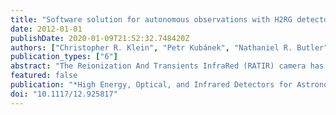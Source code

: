 ```yaml
---
title: "Software solution for autonomous observations with H2RG detectors and SIDECAR ASICs for the RATIR camera"
date: 2012-01-01
publishDate: 2020-01-09T21:52:32.748420Z
authors: ["Christopher R. Klein", "Petr Kubánek", "Nathaniel R. Butler", "Ori D. Fox", "Alexander S. Kutyrev", "David A. Rapchun", "Joshua S. Bloom", "Alejandro Farah", "Neil Gehrels", "Leonid Georgiev", "J. Jesús González", "William H. Lee", "Gennadiy N. Lotkin", "Samuel H. Moseley", "J. Xavier Prochaska", "Enrico Ramirez-Ruiz", "Michael G. Richer", "Frederick D. Robinson", "Carlos Román-Zúñiga", "Mathew V. Samuel", "Leroy M. Sparr", "Corey Tucker", "Alan M. Watson"]
publication_types: ["6"]
abstract: "The Reionization And Transients InfraRed (RATIR) camera has been built for rapid Gamma-Ray Burst (GRB) followup and will provide quasi- simultaneous imaging in ugriZY JH. The optical component uses two 2048 × 2048 pixel Finger Lakes Imaging ProLine detectors, one optimized for the SDSS u, g, and r bands and one optimized for the SDSS i band. The infrared portion incorporates two 2048 × 2048 pixel Teledyne HgCdTe HAWAII-2RG detectors, one with a 1.7-micron cutoff and one with a 2.5-micron cutoff. The infrared detectors are controlled by Teledyne's SIDECAR (System for Image Digitization Enhancement Control And Retrieval) ASICs (Application Specific Integrated Circuits). While other ground-based systems have used the SIDECAR before, this system also utilizes Teledyne's JADE2 (JWST ASIC Drive Electronics) interface card and IDE (Integrated Development Environment). Here we present a summary of the software developed to interface the RATIR detectors with Remote Telescope System, 2nd Version (RTS2) software. RTS2 is an integrated open source package for remote observatory control under the Linux operating system and will autonomously coordinate observatory dome, telescope pointing, detector, filter wheel, focus stage, and dewar vacuum compressor operations. Where necessary we have developed custom interfaces between RTS2 and RATIR hardware, most notably for cryogenic focus stage motor drivers and temperature controllers. All detector and hardware interface software developed for RATIR is freely available and open source as part of the RTS2 distribution. <P />"
featured: false
publication: "*High Energy, Optical, and Infrared Detectors for Astronomy V. Proceedings of the SPIE, Volume 8453, article id. 84532S, 9 pp. (2012).*"
doi: "10.1117/12.925817"
---
```


